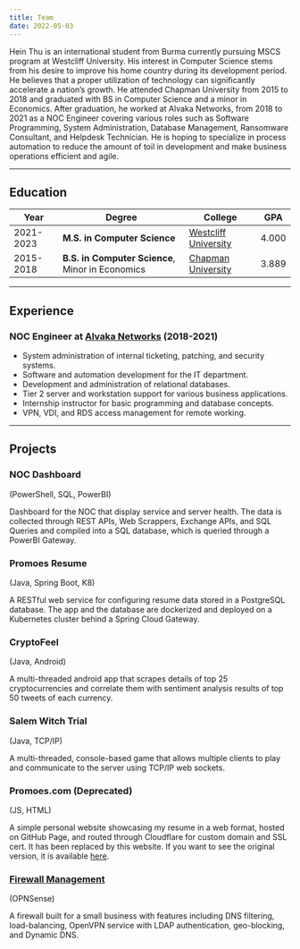 ```yaml
---
title: Team
date: 2022-05-03
---
```

<AboutProfile/>

Hein Thu is an international student from Burma currently pursuing MSCS program at Westcliff University. His interest in Computer Science stems from his desire to improve his home country during its development period. He believes that a proper utilization of technology can significantly accelerate a nation’s growth. He attended Chapman University from 2015 to 2018 and graduated with BS in Computer Science and a minor in Economics. After graduation, he worked at Alvaka Networks, from 2018 to 2021 as a NOC Engineer covering various roles such as Software Programming, System Administration, Database Management, Ransomware Consultant, and Helpdesk Technician. He is hoping to specialize in process automation to reduce the amount of toil in development and make business operations efficient and agile.

----
## Education
|Year|Degree|College|GPA|
|---|---|---|---|
| 2021-2023 | **M.S. in Computer Science**| [Westcliff University](https://www.westcliff.edu/academics/college-of-technology-engineering/master-of-science-computer-science-mscs/) | 4.000
| 2015-2018 | **B.S. in Computer Science**, Minor in Economics| [Chapman University](https://www.chapman.edu/engineering/academic-programs/bs-computer-science.aspx) | 3.889

---
## Experience
### NOC Engineer at [Alvaka Networks](https://www.alvaka.net/)	(2018-2021)
- System administration of internal ticketing, patching, and security systems.
-	Software and automation development for the IT department.
-	Development and administration of relational databases.
-	Tier 2 server and workstation support for various business applications.
-	Internship instructor for basic programming and database concepts.
-	VPN, VDI, and RDS access management for remote working.

---
## Projects
### NOC Dashboard
(PowerShell, SQL, PowerBI)

Dashboard for the NOC that display service and server health. The data is collected through REST APIs, Web Scrappers, Exchange APIs, and SQL Queries and compiled into a SQL database, which is queried through a PowerBI Gateway.

### Promoes Resume
(Java, Spring Boot, K8)

A RESTful web service for configuring resume data stored in a PostgreSQL database. The app and the database are dockerized and deployed on a Kubernetes cluster behind a Spring Cloud Gateway.

### CryptoFeel
(Java, Android)

A multi-threaded android app that scrapes details of top 25 cryptocurrencies and correlate them with sentiment analysis results of top 50 tweets of each currency.

### Salem Witch Trial
(Java, TCP/IP)

A multi-threaded, console-based game that allows multiple clients to play and communicate to the server using TCP/IP web sockets.

### Promoes.com (Deprecated)
(JS, HTML)

A simple personal website showcasing my resume in a web format, hosted on GitHub Page, and routed through Cloudflare for custom domain and SSL cert. It has been replaced by this website. If you want to see the original version, it is available [here](https://www1.chapman.edu/~thu105/).

### [Firewall Management](/post/2022/08/18/affordable-firewall-for-smbs/)
(OPNSense)

A firewall built for a small business with features including DNS filtering, load-balancing, OpenVPN service with LDAP authentication, geo-blocking, and Dynamic DNS.

